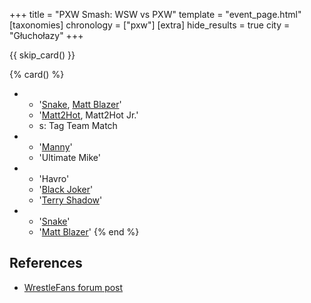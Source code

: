 +++
title = "PXW Smash: WSW vs PXW"
template = "event_page.html"
[taxonomies]
chronology = ["pxw"]
[extra]
hide_results = true
city = "Głuchołazy"
+++

{{ skip_card() }}


{% card() %}
- - '[Snake](@/w/snake.md), [Matt Blazer](@/w/blazer.md)'
  - '[Matt2Hot](@/w/sedzia-matt2hot.md), Matt2Hot Jr.'
  - s: Tag Team Match
- - '[Manny](@/w/manny.md)'
  - 'Ultimate Mike'
- - 'Havro'
  - '[Black Joker](@/w/black-joker.md)'
  - '[Terry Shadow](@/w/shadow.md)'
- - '[Snake](@/w/snake.md)'
  - '[Matt Blazer](@/w/blazer.md)'
{% end %}

## References

* [WrestleFans forum post](https://wrestlefans.pl/forum/viewtopic.php?f=247&t=30622)
